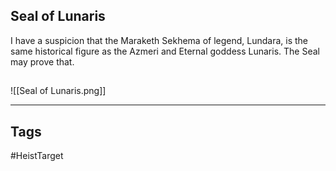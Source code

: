 ## Seal of Lunaris
I have a suspicion that the Maraketh Sekhema of legend, Lundara, is the same historical
figure as the Azmeri and Eternal goddess Lunaris. The Seal may prove that.
## 
![[Seal of Lunaris.png]]

---
## Tags
#HeistTarget